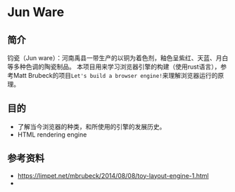 # Jun Ware

## 简介

钧瓷（Jun ware）：河南禹县一带生产的以铜为着色剂，釉色呈紫红、天蓝、月白等多种色调的陶瓷制品。
本项目用来学习浏览器引擎的构建（使用rust语言），参考Matt Brubeck的项目`Let's build a browser engine!`来理解浏览器运行的原理。

## 目的

- 了解当今浏览器的种类，和所使用的引擎的发展历史。
- HTML rendering engine

## 参考资料

- https://limpet.net/mbrubeck/2014/08/08/toy-layout-engine-1.html 
- 